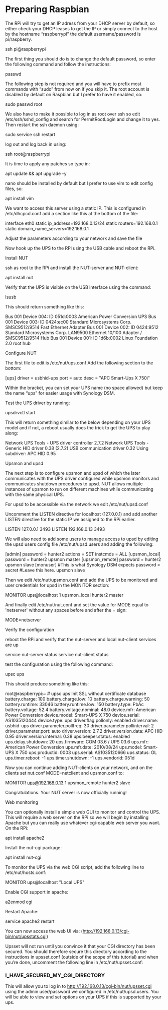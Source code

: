 # Preparing Raspbian

The RPi will try to get an IP adress from your DHCP server by default, so either check your DHCP leases to get the IP or simply connect to the host by the hostname “raspberrypi” the default username/password is pi/raspberry.

ssh pi@raspberrypi

The first thing you should do is to change the default password, so enter the following command and follow the instructions:

passwd

The following step is not required and you will have to prefix most commands with “sudo” from now on if you skip it. The root account is disabled by default on Raspbian but I prefer to have it enabled, so:

sudo passwd root

We also have to make it possible to log in as root over ssh so edit /etc/ssh/sshd_config and search for PermitRootLogin and change it to yes. Then restart the ssh daemon using:

sudo service ssh restart

log out and log back in using:

ssh root@raspberrypi

 

It is time to apply any patches so type in:

apt update && apt upgrade -y

nano should be installed by default but I prefer to use vim to edit config files, so:

apt install vim

We want to access this server using a static IP. This is configured in /etc/dhcpcd.conf add a section like this at the bottom of the file:

interface eth0
  static ip_address=192.168.0.13/24
  static routers=192.168.0.1
  static domain_name_servers=192.168.0.1

Adjust the parameters according to your network and save the file

Now hook up the UPS to the RPi using the USB cable and reboot the RPi.

Install NUT

ssh as root to the RPi and install the NUT-server and NUT-client:

apt install nut

Verify that the UPS is visible on the USB interface using the command:

lsusb

This should return something like this:

Bus 001 Device 004: ID 051d:0003 American Power Conversion UPS
Bus 001 Device 003: ID 0424:ec00 Standard Microsystems Corp. SMSC9512/9514 Fast Ethernet Adapter
Bus 001 Device 002: ID 0424:9512 Standard Microsystems Corp. LAN9500 Ethernet 10/100 Adapter / SMSC9512/9514 Hub
Bus 001 Device 001: ID 1d6b:0002 Linux Foundation 2.0 root hub

Configure NUT

The first file to edit is /etc/nut/ups.conf Add the following section to the bottom:

[ups]
        driver = usbhid-ups
        port = auto
        desc = "APC Smart-Ups X 750i"

Within the bracket, you can set your UPS name (no space allowed) but keep the name “ups” for easier usage with Synology DSM.

Test the UPS driver by running:

upsdrvctl start

This will return something similar to the below depending on your UPS model and if not, a reboot usually does the trick to get the UPS to play along:

Network UPS Tools - UPS driver controller 2.7.2
Network UPS Tools - Generic HID driver 0.38 (2.7.2)
USB communication driver 0.32
Using subdriver: APC HID 0.95

Upsmon and upsd

The next step is to configure upsmon and upsd of which the later communicates with the UPS driver configured while upsmon monitors and communicates shutdown procedures to upsd. NUT allows multiple instances of upsmon to run on different machines while communicating with the same physical UPS.

For upsd to be accessible via the network we edit /etc/nut/upsd.conf

Uncomment the LISTEN directive for localhost (127.0.0.1) and add another LISTEN directive for the static IP we assigned to the RPi earlier.

LISTEN 127.0.0.1 3493
LISTEN 192.168.0.13 3493

We will also need to add some users to manage access to upsd by editing the upsd users config file /etc/nut/upsd.users and adding the following:

[admin]
        password = hunter2
        actions = SET
        instcmds = ALL
[upsmon_local]
        password  = hunter2
        upsmon master
[upsmon_remote]
        password  = hunter2
        upsmon slave
[monuser]        #This is what Synology DSM expects
        password  = secret   #Leave this here.
        upsmon slave

Then we edit /etc/nut/upsmon.conf and add the UPS to be monitored and user credentials for upsd in the MONITOR section:

MONITOR ups@localhost 1 upsmon_local hunter2 master

And finally edit /etc/nut/nut.conf and set the value for MODE equal to 'netserver' without any spaces before and after the = sign:

MODE=netserver

Verify the configuration

reboot the RPi and verify that the nut-server and local nut-client services are up

service nut-server status
service nut-client status

test the configuration using the following command:

upsc ups

This should produce something like this:

root@raspberrypi:~ # upsc ups
Init SSL without certificate database
battery.charge: 100
battery.charge.low: 10
battery.charge.warning: 50
battery.runtime: 33046
battery.runtime.low: 150
battery.type: PbAc
battery.voltage: 52.4
battery.voltage.nominal: 48.0
device.mfr: American Power Conversion
device.model: Smart-UPS X 750
device.serial: AS1035120444
device.type: ups
driver.flag.pollonly: enabled
driver.name: usbhid-ups
driver.parameter.pollfreq: 30
driver.parameter.pollinterval: 2
driver.parameter.port: auto
driver.version: 2.7.2
driver.version.data: APC HID 0.95
driver.version.internal: 0.38
ups.beeper.status: enabled
ups.delay.shutdown: 20
ups.firmware: COM 03.6 / UPS 03.6
ups.mfr: American Power Conversion
ups.mfr.date: 2010/08/24
ups.model: Smart-UPS X 750
ups.productid: 0003
ups.serial: AS1035120666
ups.status: OL
ups.timer.reboot: -1
ups.timer.shutdown: -1
ups.vendorid: 051d

Now you can continue adding NUT-clients on your network, and on the clients set nut.conf MODE=netclient and upsmon.conf to:

MONITOR ups@192.168.0.13 1 upsmon_remote hunter2 slave

Congratulations. Your NUT server is now officially running!

Web monitoring

You can optionally install a simple web GUI to monitor and control the UPS. This will require a web server on the RPi so we will begin by installing Apache but you can really use whatever cgi-capable web server you want. On the RPi:

apt install apache2

Install the nut-cgi package:

apt install nut-cgi

To monitor the UPS via the web CGI script, add the following line to /etc/nut/hosts.conf:

MONITOR ups@localhost "Local UPS"

Enable CGI support in apache:

a2enmod cgi

Restart Apache:

service apache2 restart

You can now access the web UI via: (http://192.168.0.13/cgi-bin/nut/upsstats.cgi)

Upsset will not run until you convince it that your CGI directory has been secured. You should therefore secure this directory according to the instructions in upsset.conf (outside of the scope of this tutorial) and when you’re done, uncomment the following line in /etc/nut/upsset.conf:

### I_HAVE_SECURED_MY_CGI_DIRECTORY

This will allow you to log in to http://192.168.0.13/cgi-bin/nut/upsset.cgi using the admin user/password we configured in /etc/nut/upsd.users. You will be able to view and set options on your UPS if this is supported by your ups.
